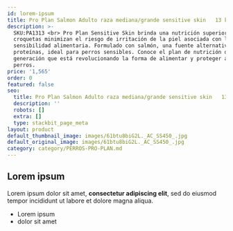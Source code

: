 ```yaml
---
id: lorem-ipsum
title: Pro Plan Salmon Adulto raza mediana/grande sensitive skin   13 kg
description: >-
  SKU:PA1313 <br> Pro Plan Sensitive Skin brinda una nutrición superior, sus
  croquetas minimizan el riesgo de irritación de la piel asociada con la
  sensibilidad alimentaria. Formulado con salmón, una fuente alternativa de
  proteínas, ideal para perros sensibles. Conoce el plan de nutrición de última
  generación que está revolucionando la forma de alimentar y proteger a los
  perros.
price: '1,565'
order: 0
featured: false
seo:
  title: Pro Plan Salmon Adulto raza mediana/grande sensitive skin   13 kg
  description: ''
  robots: []
  extra: []
  type: stackbit_page_meta
layout: product
default_thumbnail_image: images/61btu8biG2L._AC_SS450_.jpg
default_original_image: images/61btu8biG2L._AC_SS450_.jpg
category: category/PERROS-PRO-PLAN.md
---
```

## Lorem ipsum

Lorem ipsum dolor sit amet, **consectetur adipiscing elit**, sed do eiusmod tempor incididunt ut labore et dolore magna aliqua.

- Lorem ipsum
- dolor sit amet